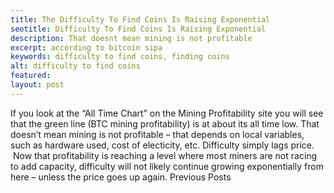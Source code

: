 ```yaml
---
title: The Difficulty To Find Coins Is Raising Exponential
seotitle: Difficulty To Find Coins Is Raising Exponential
description: That doesnt mean mining is not profitable
excerpt: according to bitcoin sipa
keywords: difficulty to find coins, finding coins
alt: difficulty to find coins
featured: 
layout: post
---
```

If you look at the “All Time Chart” on the Mining Profitability site you will see that the green line (BTC mining profitability) is at about its all time low.
That doesn’t mean mining is not profitable – that depends on local variables, such as hardware used, cost of electicity, etc.
Difficulty simply lags price.  Now that profitability is reaching a level where most miners are not racing to add capacity, difficulty will not likely continue growing exponentially from here – unless the price goes up again.
Previous Posts
